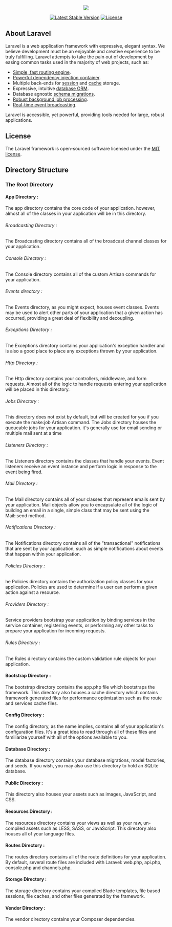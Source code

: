 <p align="center"><img src="https://laravel.com/assets/img/components/logo-laravel.svg"></p>

<p align="center">
<!-- <a href="https://travis-ci.org/laravel/framework"><img src="https://travis-ci.org/laravel/framework.svg" alt="Build Status"></a>
<a href="https://packagist.org/packages/laravel/framework"><img src="https://poser.pugx.org/laravel/framework/d/total.svg" alt="Total Downloads"></a> -->
<a href="https://packagist.org/packages/laravel/framework"><img src="https://poser.pugx.org/laravel/framework/v/stable.svg" alt="Latest Stable Version"></a>
<a href="https://packagist.org/packages/laravel/framework"><img src="https://poser.pugx.org/laravel/framework/license.svg" alt="License"></a>
</p>

## About Laravel

Laravel is a web application framework with expressive, elegant syntax. We believe development must be an enjoyable and creative experience to be truly fulfilling. Laravel attempts to take the pain out of development by easing common tasks used in the majority of web projects, such as:

- [Simple, fast routing engine](https://laravel.com/docs/routing).
- [Powerful dependency injection container](https://laravel.com/docs/container).
- Multiple back-ends for [session](https://laravel.com/docs/session) and [cache](https://laravel.com/docs/cache) storage.
- Expressive, intuitive [database ORM](https://laravel.com/docs/eloquent).
- Database agnostic [schema migrations](https://laravel.com/docs/migrations).
- [Robust background job processing](https://laravel.com/docs/queues).
- [Real-time event broadcasting](https://laravel.com/docs/broadcasting).

Laravel is accessible, yet powerful, providing tools needed for large, robust applications.

## License

The Laravel framework is open-sourced software licensed under the [MIT license](https://opensource.org/licenses/MIT).

## Directory Structure

### The Root Directory




#### App Directory :

The app directory contains the core code of your application. however, almost all of the classes in your application will be in this directory.

###### Broadcasting Directory :
The Broadcasting directory contains all of the broadcast channel classes for your application. 

###### Console Directory :
The Console directory contains all of the custom Artisan commands for your application. 

###### Events directory :
The Events directory, as you might expect, houses event classes. Events may be used to alert other parts of your application that a given action has occurred, providing a great deal of flexibility and decoupling.

###### Exceptions Directory :
The Exceptions directory contains your application's exception handler and is also a good place to place any exceptions thrown by your application.

###### Http Directory :
The Http directory contains your controllers, middleware, and form requests. Almost all of the logic to handle requests entering your application will be placed in this directory.

###### Jobs Directory :
This directory does not exist by default, but will be created for you if you execute the make:job Artisan command. The Jobs directory houses the queueable jobs for your application. it's generally use for email sending or multiple mail sent at a time

###### Listeners Directory :
The Listeners directory contains the classes that handle your events. Event listeners receive an event instance and perform logic in response to the event being fired.

###### Mail Directory :
The Mail directory contains all of your classes that represent emails sent by your application. Mail objects allow you to encapsulate all of the logic of building an email in a single, simple class that may be sent using the Mail::send method.

###### Notifications Directory :
The Notifications directory contains all of the "transactional" notifications that are sent by your application, such as simple notifications about events that happen within your application.

###### Policies Directory :
he Policies directory contains the authorization policy classes for your application. Policies are used to determine if a user can perform a given action against a resource.

###### Providers Directory :
Service providers bootstrap your application by binding services in the service container, registering events, or performing any other tasks to prepare your application for incoming requests.

###### Rules Directory :
The Rules directory contains the custom validation rule objects for your application.





#### Bootstrap Directory :
The bootstrap directory contains the app.php file which bootstraps the framework. This directory also houses a cache directory which contains framework generated files for performance optimization such as the route and services cache files.


#### Config Directory :
The config directory, as the name implies, contains all of your application's configuration files. It's a great idea to read through all of these files and familiarize yourself with all of the options available to you.


#### Database Directory :
The database directory contains your database migrations, model factories, and seeds. If you wish, you may also use this directory to hold an SQLite database.


#### Public Directory :
This directory also houses your assets such as images, JavaScript, and CSS.

#### Resources Directory :
The resources directory contains your views as well as your raw, un-compiled assets such as LESS, SASS, or JavaScript. This directory also houses all of your language files.


#### Routes Directory :
The routes directory contains all of the route definitions for your application. By default, several route files are included with Laravel: web.php, api.php, console.php and channels.php.


#### Storage Directory :
The storage directory contains your compiled Blade templates, file based sessions, file caches, and other files generated by the framework.


#### Vendor Directory :
The vendor directory contains your Composer dependencies.